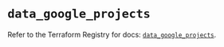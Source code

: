 # `data_google_projects`

Refer to the Terraform Registry for docs: [`data_google_projects`](https://registry.terraform.io/providers/hashicorp/google/6.45.0/docs/data-sources/projects).
